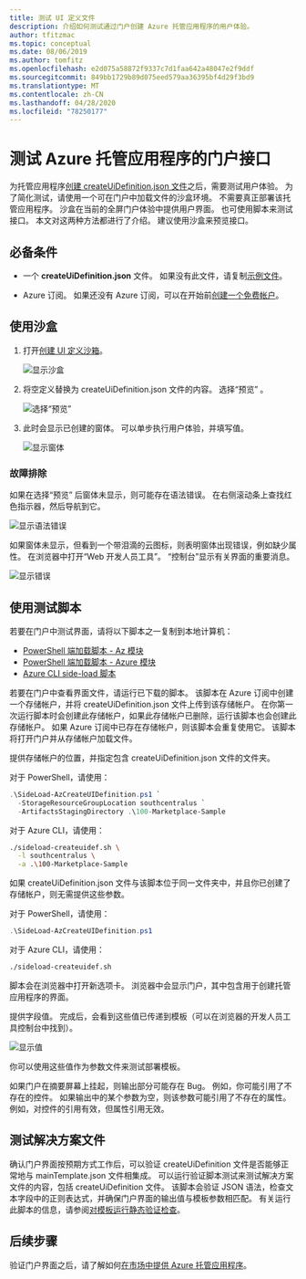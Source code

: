 ```yaml
---
title: 测试 UI 定义文件
description: 介绍如何测试通过门户创建 Azure 托管应用程序的用户体验。
author: tfitzmac
ms.topic: conceptual
ms.date: 08/06/2019
ms.author: tomfitz
ms.openlocfilehash: e2d075a58872f9337c7d1faa642a48047e2f9ddf
ms.sourcegitcommit: 849bb1729b89d075eed579aa36395bf4d29f3bd9
ms.translationtype: MT
ms.contentlocale: zh-CN
ms.lasthandoff: 04/28/2020
ms.locfileid: "78250177"
---
```

# <a name="test-your-portal-interface-for-azure-managed-applications"></a>测试 Azure 托管应用程序的门户接口

为托管应用程序[创建 createUiDefinition.json 文件](create-uidefinition-overview.md)之后，需要测试用户体验。 为了简化测试，请使用一个可在门户中加载文件的沙盒环境。 不需要真正部署该托管应用程序。 沙盒在当前的全屏门户体验中提供用户界面。 也可使用脚本来测试接口。 本文对这两种方法都进行了介绍。 建议使用沙盒来预览接口。

## <a name="prerequisites"></a>必备条件

* 一个 **createUiDefinition.json** 文件。 如果没有此文件，请复制[示例文件](https://github.com/Azure/azure-quickstart-templates/blob/master/100-marketplace-sample/createUiDefinition.json)。

* Azure 订阅。 如果还没有 Azure 订阅，可以在开始前[创建一个免费帐户](https://azure.microsoft.com/free/)。

## <a name="use-sandbox"></a>使用沙盒

1. 打开[创建 UI 定义沙箱](https://portal.azure.com/?feature.customPortal=false&#blade/Microsoft_Azure_CreateUIDef/SandboxBlade)。

   ![显示沙盒](./media/test-createuidefinition/show-sandbox.png)

1. 将空定义替换为 createUiDefinition.json 文件的内容。 选择“预览”  。

   ![选择“预览”](./media/test-createuidefinition/select-preview.png)

1. 此时会显示已创建的窗体。 可以单步执行用户体验，并填写值。

   ![显示窗体](./media/test-createuidefinition/show-ui-form.png)

### <a name="troubleshooting"></a>故障排除

如果在选择“预览”  后窗体未显示，则可能存在语法错误。 在右侧滚动条上查找红色指示器，然后导航到它。

![显示语法错误](./media/test-createuidefinition/show-syntax-error.png)

如果窗体未显示，但看到一个带泪滴的云图标，则表明窗体出现错误，例如缺少属性。 在浏览器中打开“Web 开发人员工具”。 “控制台”显示有关界面的重要消息。 

![显示错误](./media/test-createuidefinition/show-error.png)

## <a name="use-test-script"></a>使用测试脚本

若要在门户中测试界面，请将以下脚本之一复制到本地计算机：

* [PowerShell 端加载脚本 - Az 模块](https://github.com/Azure/azure-quickstart-templates/blob/master/SideLoad-AzCreateUIDefinition.ps1)
* [PowerShell 端加载脚本 - Azure 模块](https://github.com/Azure/azure-quickstart-templates/blob/master/SideLoad-CreateUIDefinition.ps1)
* [Azure CLI side-load 脚本](https://github.com/Azure/azure-quickstart-templates/blob/master/sideload-createuidef.sh)

若要在门户中查看界面文件，请运行已下载的脚本。 该脚本在 Azure 订阅中创建一个存储帐户，并将 createUiDefinition.json 文件上传到该存储帐户。 在你第一次运行脚本时会创建此存储帐户，如果此存储帐户已删除，运行该脚本也会创建此存储帐户。 如果 Azure 订阅中已存在存储帐户，则该脚本会重复使用它。 该脚本将打开门户并从存储帐户加载文件。

提供存储帐户的位置，并指定包含 createUiDefinition.json 文件的文件夹。

对于 PowerShell，请使用：

```powershell
.\SideLoad-AzCreateUIDefinition.ps1 `
  -StorageResourceGroupLocation southcentralus `
  -ArtifactsStagingDirectory .\100-Marketplace-Sample
```

对于 Azure CLI，请使用：

```bash
./sideload-createuidef.sh \
  -l southcentralus \
  -a .\100-Marketplace-Sample
```

如果 createUiDefinition.json 文件与该脚本位于同一文件夹中，并且你已创建了存储帐户，则无需提供这些参数。

对于 PowerShell，请使用：

```powershell
.\SideLoad-AzCreateUIDefinition.ps1
```

对于 Azure CLI，请使用：

```bash
./sideload-createuidef.sh
```

脚本会在浏览器中打开新选项卡。 浏览器中会显示门户，其中包含用于创建托管应用程序的界面。

提供字段值。 完成后，会看到这些值已传递到模板（可以在浏览器的开发人员工具控制台中找到）。

![显示值](./media/test-createuidefinition/show-json.png)

你可以使用这些值作为参数文件来测试部署模板。

如果门户在摘要屏幕上挂起，则输出部分可能存在 Bug。 例如，你可能引用了不存在的控件。 如果输出中的某个参数为空，则该参数可能引用了不存在的属性。 例如，对控件的引用有效，但属性引用无效。

## <a name="test-your-solution-files"></a>测试解决方案文件

确认门户界面按预期方式工作后，可以验证 createUiDefinition 文件是否能够正常地与 mainTemplate.json 文件相集成。 可以运行验证脚本测试来测试解决方案文件的内容，包括 createUiDefinition 文件。 该脚本会验证 JSON 语法，检查文本字段中的正则表达式，并确保门户界面的输出值与模板参数相匹配。 有关运行此脚本的信息，请参阅[对模板运行静态验证检查](https://github.com/Azure/azure-quickstart-templates/tree/master/test)。

## <a name="next-steps"></a>后续步骤

验证门户界面之后，请了解如何[在市场中提供 Azure 托管应用程序](publish-marketplace-app.md)。
